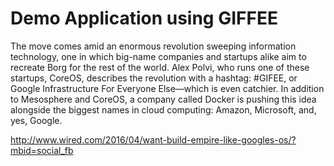 # Demo Application using GIFFEE

The move comes amid an enormous revolution sweeping information technology, 
one in which big-name companies and startups alike aim to recreate Borg for
the rest of the world. Alex Polvi, who runs one of these startups, CoreOS, 
describes the revolution with a hashtag: #GIFEE, or Google Infrastructure
For Everyone Else—which is even catchier. In addition to Mesosphere and CoreOS, 
a company called Docker is pushing this idea alongside the biggest names in 
cloud computing: Amazon, Microsoft, and, yes, Google.


http://www.wired.com/2016/04/want-build-empire-like-googles-os/?mbid=social_fb
